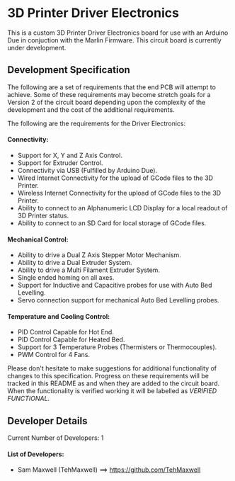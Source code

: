 # 3D Printer Driver Electronics

This is a custom 3D Printer Driver Electronics board for use with an Arduino Due in conjuction with the Marlin Firmware. This circuit board is currently under development.

## Development Specification

The following are a set of requirements that the end PCB will attempt to achieve. Some of these requirements may become stretch goals for a Version 2 of the circuit board
depending upon the complexity of the development and the cost of the additional requirements.

The following are the requirements for the Driver Electronics:

#### Connectivity:

- Support for X, Y and Z Axis Control.
- Support for Extruder Control.
- Connectivity via USB (Fulfilled by Arduino Due).
- Wired Internet Connectivity for the upload of GCode files to the 3D Printer.
- Wireless Internet Connectivity for the upload of GCode files to the 3D Printer.
- Ability to connect to an Alphanumeric LCD Display for a local readout of 3D Printer status.
- Ability to connect to an SD Card for local storage of GCode files.

#### Mechanical Control:

- Ability to drive a Dual Z Axis Stepper Motor Mechanism.
- Ability to drive a Dual Extruder System.
- Ability to drive a Multi Filament Extruder System.
- Single ended homing on all axes.
- Support for Inductive and Capacitive probes for use with Auto Bed Levelling.
- Servo connection support for mechanical Auto Bed Levelling probes.

#### Temperature and Cooling Control:

- PID Control Capable for Hot End.
- PID Control Capable for Heated Bed.
- Support for 3 Temperature Probes (Thermisters or Thermocouples).
- PWM Control for 4 Fans.

Please don't hesitate to make suggestions for additional functionality of changes to this specification. Progress on these requirements will be tracked in this README as and when they are added
to the circuit board. When the functionality is verified working it will be labelled as *VERIFIED FUNCTIONAL*.

## Developer Details

Current Number of Developers: 1

#### List of Developers:

- Sam Maxwell (TehMaxwell) ==> https://github.com/TehMaxwell
